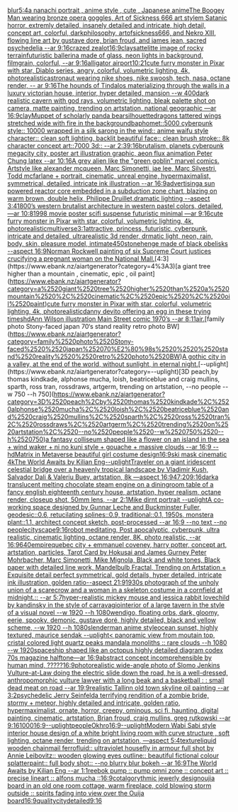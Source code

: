 [blur](https://www.ebank.nz/aiartgenerator?category=blur)[5:4](https://www.ebank.nz/aiartgenerator?category=5%3A4)[a nanachi portrait , anime style , cute , Japanese anime](https://www.ebank.nz/aiartgenerator?category=a%2520nanachi%2520portrait%2520%2C%2520anime%2520style%2520%2C%2520cute%2520%2C%2520Japanese%2520anime)[The Boogey Man wearing bronze opera goggles, Art of Sickness 666 art stylem Satanic horror, extremly detailed, insanely detailed and intricate, high detail, concept art, colorful, darkphilosophy, artofsickness666, and Nekro XIII, flowing line art by gustave dore, brian froud, and james jean, sacred psychedelia --ar 9:16](https://www.ebank.nz/aiartgenerator?category=The%2520Boogey%2520Man%2520wearing%2520bronze%2520opera%2520goggles%2C%2520Art%2520of%2520Sickness%2520666%2520art%2520stylem%2520Satanic%2520horror%2C%2520extremly%2520detailed%2C%2520insanely%2520detailed%2520and%2520intricate%2C%2520high%2520detail%2C%2520concept%2520art%2C%2520colorful%2C%2520darkphilosophy%2C%2520artofsickness666%2C%2520and%2520Nekro%2520XIII%2C%2520flowing%2520line%2520art%2520by%2520gustave%2520dore%2C%2520brian%2520froud%2C%2520and%2520james%2520jean%2C%2520sacred%2520psychedelia%2520--ar%25209%3A16)[crazed zealot](https://www.ebank.nz/aiartgenerator?category=crazed%2520zealot)[16:9](https://www.ebank.nz/aiartgenerator?category=16%3A9)[clay](https://www.ebank.nz/aiartgenerator?category=clay)[sattelitte image of rocky terrain](https://www.ebank.nz/aiartgenerator?category=sattelitte%2520image%2520of%2520rocky%2520terrain)[futuristic ballerina made of glass, neon lights in background, filmgrain, colorful, --ar 9:16](https://www.ebank.nz/aiartgenerator?category=futuristic%2520ballerina%2520made%2520of%2520glass%2C%2520neon%2520lights%2520in%2520background%2C%2520filmgrain%2C%2520colorful%2C%2520--ar%25209%3A16)[alligator airport](https://www.ebank.nz/aiartgenerator?category=alligator%2520airport)[10:21](https://www.ebank.nz/aiartgenerator?category=10%3A21)[cute furry monster in Pixar with star, Diablo series, angry, colorful, volumetric lighting, 4k, photorealistic](https://www.ebank.nz/aiartgenerator?category=cute%2520furry%2520monster%2520in%2520Pixar%2520with%2520star%2C%2520Diablo%2520series%2C%2520angry%2C%2520colorful%2C%2520volumetric%2520lighting%2C%25204k%2C%2520photorealistic)[astronaut wearing nike shoes, nike swoosh, tech, nasa, octane render, -- ar 9:16](https://www.ebank.nz/aiartgenerator?category=astronaut%2520wearing%2520nike%2520shoes%2C%2520nike%2520swoosh%2C%2520tech%2C%2520nasa%2C%2520octane%2520render%2C%2520--%2520ar%25209%3A16)[The hounds of Tindalos materializing through the walls in a luxury victorian house, interior, hyper detailed, mansion --w 400](https://www.ebank.nz/aiartgenerator?category=The%2520hounds%2520of%2520Tindalos%2520materializing%2520through%2520the%2520walls%2520in%2520a%2520luxury%2520victorian%2520house%2C%2520interior%2C%2520hyper%2520detailed%2C%2520mansion%2520--w%2520400)[dark realistic cavern with god rays, volumetric lighting, bleak palette shot on camera, matte painting, trending on artstation, national geographic —ar 16:9](https://www.ebank.nz/aiartgenerator?category=dark%2520realistic%2520cavern%2520with%2520god%2520rays%2C%2520volumetric%2520lighting%2C%2520bleak%2520palette%2520shot%2520on%2520camera%2C%2520matte%2520painting%2C%2520trending%2520on%2520artstation%2C%2520national%2520geographic%2520%E2%80%94ar%252016%3A9)[clay](https://www.ebank.nz/aiartgenerator?category=clay)[Muppet of scholarly panda bear](https://www.ebank.nz/aiartgenerator?category=Muppet%2520of%2520scholarly%2520panda%2520bear)[silhouette](https://www.ebank.nz/aiartgenerator?category=silhouette)[dragons tattered wings stretched wide with fire in the background](https://www.ebank.nz/aiartgenerator?category=dragons%2520tattered%2520wings%2520stretched%2520wide%2520with%2520fire%2520in%2520the%2520background)[baphomet::5000 cyberpunk style:: 10000 wrapped in a silk sarong in the wind:: anime waifu  style character:: clean soft lighting, backlit beautiful face:: clean brush stroke:: 8k character concept art::7000 3d:: --ar 2:3](https://www.ebank.nz/aiartgenerator?category=baphomet%3A%3A5000%2520cyberpunk%2520style%3A%3A%252010000%2520wrapped%2520in%2520a%2520silk%2520sarong%2520in%2520the%2520wind%3A%3A%2520anime%2520waifu%2520%2520style%2520character%3A%3A%2520clean%2520soft%2520lighting%2C%2520backlit%2520beautiful%2520face%3A%3A%2520clean%2520brush%2520stroke%3A%3A%25208k%2520character%2520concept%2520art%3A%3A7000%25203d%3A%3A%2520--ar%25202%3A3)[9:16](https://www.ebank.nz/aiartgenerator?category=9%3A16)[brutalism, planets cyberpunk megacity city, poster art illustration graphic, aeon flux animation Peter Chung latex --ar 10:16](https://www.ebank.nz/aiartgenerator?category=brutalism%2C%2520planets%2520cyberpunk%2520megacity%2520city%2C%2520poster%2520art%2520illustration%2520graphic%2C%2520aeon%2520flux%2520animation%2520Peter%2520Chung%2520latex%2520--ar%252010%3A16)[A grey alien like the "green goblin" marvel comics. Artstyle like alexander mcqueen, Marc Simonetti, jae lee, Marc Silvestri, Todd mcfarlane + portrait, cinematic, unreal engine, hypermaximalist, symmetrical, detailed, intricate ink illustration --ar 16:9](https://www.ebank.nz/aiartgenerator?category=A%2520grey%2520alien%2520like%2520the%2520%22green%2520goblin%22%2520marvel%2520comics.%2520Artstyle%2520like%2520alexander%2520mcqueen%2C%2520Marc%2520Simonetti%2C%2520jae%2520lee%2C%2520Marc%2520Silvestri%2C%2520Todd%2520mcfarlane%2520%2B%2520portrait%2C%2520cinematic%2C%2520unreal%2520engine%2C%2520hypermaximalist%2C%2520symmetrical%2C%2520detailed%2C%2520intricate%2520ink%2520illustration%2520--ar%252016%3A9)[advertising](https://www.ebank.nz/aiartgenerator?category=advertising)[a sun powered reactor core embedded in a subduction zone chart, blazing on warm brown, double helix, Philippe Druillet,dramatic lighting --aspect 3:4](https://www.ebank.nz/aiartgenerator?category=a%2520sun%2520powered%2520reactor%2520core%2520embedded%2520in%2520a%2520subduction%2520zone%2520chart%2C%2520blazing%2520on%2520warm%2520brown%2C%2520double%2520helix%2C%2520Philippe%2520Druillet%2Cdramatic%2520lighting%2520--aspect%25203%3A4)[1800’s western brutalist architecture in western pastel colors, detailed, —ar 10:8](https://www.ebank.nz/aiartgenerator?category=1800%E2%80%99s%2520western%2520brutalist%2520architecture%2520in%2520western%2520pastel%2520colors%2C%2520detailed%2C%2520%E2%80%94ar%252010%3A8)[1998 movie poster scifi suspense futuristic minimal —ar 9:16](https://www.ebank.nz/aiartgenerator?category=1998%2520movie%2520poster%2520scifi%2520suspense%2520futuristic%2520minimal%2520%E2%80%94ar%25209%3A16)[cute furry monster in Pixar with star, colorful, volumetric lighting, 4k, photorealistic](https://www.ebank.nz/aiartgenerator?category=cute%2520furry%2520monster%2520in%2520Pixar%2520with%2520star%2C%2520colorful%2C%2520volumetric%2520lighting%2C%25204k%2C%2520photorealistic)[multiverse](https://www.ebank.nz/aiartgenerator?category=multiverse)[3:1](https://www.ebank.nz/aiartgenerator?category=3%3A1)[attractive, princess, futuristic, cyberpunk, intricate and detailed, ultrarealistic 3d render, drmatic light, neon, rain, body, skin, pleasure model, intimate](https://www.ebank.nz/aiartgenerator?category=attractive%2C%2520princess%2C%2520futuristic%2C%2520cyberpunk%2C%2520intricate%2520and%2520detailed%2C%2520ultrarealistic%25203d%2520render%2C%2520drmatic%2520light%2C%2520neon%2C%2520rain%2C%2520body%2C%2520skin%2C%2520pleasure%2520model%2C%2520intimate)[450](https://www.ebank.nz/aiartgenerator?category=450)[stonehenge made of black obelisks --aspect 16:9](https://www.ebank.nz/aiartgenerator?category=stonehenge%2520made%2520of%2520black%2520obelisks%2520--aspect%252016%3A9)[Norman Rockwell painting of six Supreme Court justices crucifying a pregnant woman on the National Mall.](https://www.ebank.nz/aiartgenerator?category=Norman%2520Rockwell%2520painting%2520of%2520six%2520Supreme%2520Court%2520justices%2520crucifying%2520a%2520pregnant%2520woman%2520on%2520the%2520National%2520Mall.)[4:3](https://www.ebank.nz/aiartgenerator?category=4%3A3)[a giant tree higher than a mountain , cinematic, epic , oil paint](https://www.ebank.nz/aiartgenerator?category=a%2520giant%2520tree%2520higher%2520than%2520a%2520mountain%2520%2C%2520cinematic%2C%2520epic%2520%2C%2520oil%2520paint)[cute furry monster in Pixar with star, colorful, volumetric lighting, 4k, photorealistic](https://www.ebank.nz/aiartgenerator?category=cute%2520furry%2520monster%2520in%2520Pixar%2520with%2520star%2C%2520colorful%2C%2520volumetric%2520lighting%2C%25204k%2C%2520photorealistic)[danny devito offering an egg in these trying times](https://www.ebank.nz/aiartgenerator?category=danny%2520devito%2520offering%2520an%2520egg%2520in%2520these%2520trying%2520times)[hd](https://www.ebank.nz/aiartgenerator?category=hd)[Ann Wilson illustration Main Street comic 1970’s --ar 8:11](https://www.ebank.nz/aiartgenerator?category=Ann%2520Wilson%2520illustration%2520Main%2520Street%2520comic%25201970%E2%80%99s%2520--ar%25208%3A11)[air.](https://www.ebank.nz/aiartgenerator?category=air.)[family photo Stony-faced  japan 70‘s   stand reality  retro photo BW](https://www.ebank.nz/aiartgenerator?category=family%2520photo%2520Stony-faced%2520%2520japan%252070%E2%80%98s%2520%2520%2520stand%2520reality%2520%2520retro%2520photo%2520BW)[A gothic city in a valley, at the end of the world, without sunlight, in eternal night.](https://www.ebank.nz/aiartgenerator?category=A%2520gothic%2520city%2520in%2520a%2520valley%2C%2520at%2520the%2520end%2520of%2520the%2520world%2C%2520without%2520sunlight%2C%2520in%2520eternal%2520night.)[--uplight](https://www.ebank.nz/aiartgenerator?category=--uplight)[3D peach,by thomas kindkade, alphonse mucha, loish, beatriceblue and craig mullins, sparth, ross tran, rossdraws, artgerm, trending on artstation, --no people --w 750 --h 750](https://www.ebank.nz/aiartgenerator?category=3D%2520peach%2Cby%2520thomas%2520kindkade%2C%2520alphonse%2520mucha%2C%2520loish%2C%2520beatriceblue%2520and%2520craig%2520mullins%2C%2520sparth%2C%2520ross%2520tran%2C%2520rossdraws%2C%2520artgerm%2C%2520trending%2520on%2520artstation%2C%2520--no%2520people%2520--w%2520750%2520--h%2520750)[a fantasy colliseum shaped like a flower on an island in the sea + wind waker + ni no kuni style + gouache + massive clouds --ar 16:9 --hd](https://www.ebank.nz/aiartgenerator?category=a%2520fantasy%2520colliseum%2520shaped%2520like%2520a%2520flower%2520on%2520an%2520island%2520in%2520the%2520sea%2520%2B%2520wind%2520waker%2520%2B%2520ni%2520no%2520kuni%2520style%2520%2B%2520gouache%2520%2B%2520massive%2520clouds%2520--ar%252016%3A9%2520--hd)[Matrix in Metaverse beautiful girl costume design](https://www.ebank.nz/aiartgenerator?category=Matrix%2520in%2520Metaverse%2520beautiful%2520girl%2520costume%2520design)[16:9](https://www.ebank.nz/aiartgenerator?category=16%3A9)[ski mask cinematic 4k](https://www.ebank.nz/aiartgenerator?category=ski%2520mask%2520cinematic%25204k)[The World Awaits by Kilian Eng](https://www.ebank.nz/aiartgenerator?category=The%2520World%2520Awaits%2520by%2520Kilian%2520Eng)[--uplight](https://www.ebank.nz/aiartgenerator?category=--uplight)[Traveler on a giant iridescent celestial bridge over a heavenly tropical landscape by Vladimir Kush, Salvador Dali & Valeriu Buev, artstation, 8k —aspect 16:9](https://www.ebank.nz/aiartgenerator?category=Traveler%2520on%2520a%2520giant%2520iridescent%2520celestial%2520bridge%2520over%2520a%2520heavenly%2520tropical%2520landscape%2520by%2520Vladimir%2520Kush%2C%2520Salvador%2520Dali%2520%26%2520Valeriu%2520Buev%2C%2520artstation%2C%25208k%2520%E2%80%94aspect%252016%3A9)[47:20](https://www.ebank.nz/aiartgenerator?category=47%3A20)[9:16](https://www.ebank.nz/aiartgenerator?category=9%3A16)[dark](https://www.ebank.nz/aiartgenerator?category=dark)[a translucent melting chocolate steam engine on a diningroom table of a fancy english eighteenth century house, artstation, hyper realism, octane render, closeup shot, 50mm lens, --ar 2:1](https://www.ebank.nz/aiartgenerator?category=a%2520translucent%2520melting%2520chocolate%2520steam%2520engine%2520on%2520a%2520diningroom%2520table%2520of%2520a%2520fancy%2520english%2520eighteenth%2520century%2520house%2C%2520artstation%2C%2520hyper%2520realism%2C%2520octane%2520render%2C%2520closeup%2520shot%2C%252050mm%2520lens%2C%2520--ar%25202%3A1)[Mike dirnt portrait --uplight](https://www.ebank.nz/aiartgenerator?category=Mike%2520dirnt%2520portrait%2520--uplight)[A co-working space designed by Gunnar Leche and Buckminster Fuller, geodesic::0.6, retucilating splines::0.9, traditional::0.1, 1950s, monstera plant::1.1, architect concept sketch, post-processed  --ar 16:9 --no text --no people](https://www.ebank.nz/aiartgenerator?category=A%2520co-working%2520space%2520designed%2520by%2520Gunnar%2520Leche%2520and%2520Buckminster%2520Fuller%2C%2520geodesic%3A%3A0.6%2C%2520retucilating%2520splines%3A%3A0.9%2C%2520traditional%3A%3A0.1%2C%25201950s%2C%2520monstera%2520plant%3A%3A1.1%2C%2520architect%2520concept%2520sketch%2C%2520post-processed%2520%2520--ar%252016%3A9%2520--no%2520text%2520--no%2520people)[cityscape](https://www.ebank.nz/aiartgenerator?category=cityscape)[9:16](https://www.ebank.nz/aiartgenerator?category=9%3A16)[robot meditating, Post apocalyptic, cyberpunk, ultra realistic, cinematic lighting, octane render, 8K, photo realistic, --ar 16:9](https://www.ebank.nz/aiartgenerator?category=robot%2520meditating%2C%2520Post%2520apocalyptic%2C%2520cyberpunk%2C%2520ultra%2520realistic%2C%2520cinematic%2520lighting%2C%2520octane%2520render%2C%25208K%2C%2520photo%2520realistic%2C%2520--ar%252016%3A9)[640](https://www.ebank.nz/aiartgenerator?category=640)[empire](https://www.ebank.nz/aiartgenerator?category=empire)[quebec city + emmanuel coveney, harry potter, concept art, artstation, particles, Tarot Card by Hokusai and James Gurney Peter Mohrbacher, Marc Simonetti, Mike Mignola, Black and white tones, Black paper with detailed line work, Mandelbulb Fractal, Trending on Artstation + Exquisite detail perfect symmetrical, gold details, hyper detailed, intricate ink illustration, golden ratio--aspect 21:9](https://www.ebank.nz/aiartgenerator?category=quebec%2520city%2520%2B%2520emmanuel%2520coveney%2C%2520harry%2520potter%2C%2520concept%2520art%2C%2520artstation%2C%2520particles%2C%2520Tarot%2520Card%2520by%2520Hokusai%2520and%2520James%2520Gurney%2520Peter%2520Mohrbacher%2C%2520Marc%2520Simonetti%2C%2520Mike%2520Mignola%2C%2520Black%2520and%2520white%2520tones%2C%2520Black%2520paper%2520with%2520detailed%2520line%2520work%2C%2520Mandelbulb%2520Fractal%2C%2520Trending%2520on%2520Artstation%2520%2B%2520Exquisite%2520detail%2520perfect%2520symmetrical%2C%2520gold%2520details%2C%2520hyper%2520detailed%2C%2520intricate%2520ink%2520illustration%2C%2520golden%2520ratio--aspect%252021%3A9)[1930s photograph of the unholy union of a scarecrow and a woman in a skeleton costume in a cornfield at midnight.:: --ar 5:7](https://www.ebank.nz/aiartgenerator?category=1930s%2520photograph%2520of%2520the%2520unholy%2520union%2520of%2520a%2520scarecrow%2520and%2520a%2520woman%2520in%2520a%2520skeleton%2520costume%2520in%2520a%2520cornfield%2520at%2520midnight.%3A%3A%2520--ar%25205%3A7)[hyper-realistic mickey mouse and jessica rabbit lovechild by kandinsky in the style of carravagio](https://www.ebank.nz/aiartgenerator?category=hyper-realistic%2520mickey%2520mouse%2520and%2520jessica%2520rabbit%2520lovechild%2520by%2520kandinsky%2520in%2520the%2520style%2520of%2520carravagio)[interior of a large tavern in the style of a visual novel --w 1920 --h 1080](https://www.ebank.nz/aiartgenerator?category=interior%2520of%2520a%2520large%2520tavern%2520in%2520the%2520style%2520of%2520a%2520visual%2520novel%2520--w%25201920%2520--h%25201080)[wendigo, floating orbs, dark, gloomy, eerie, spooky, demonic, gustave doré, highly detailed, black and yellow scheme, --w 1920 --h 1080](https://www.ebank.nz/aiartgenerator?category=wendigo%2C%2520floating%2520orbs%2C%2520dark%2C%2520gloomy%2C%2520eerie%2C%2520spooky%2C%2520demonic%2C%2520gustave%2520dor%C3%A9%2C%2520highly%2520detailed%2C%2520black%2520and%2520yellow%2520scheme%2C%2520--w%25201920%2520--h%25201080)[slenderman anime style](https://www.ebank.nz/aiartgenerator?category=slenderman%2520anime%2520style)[ocean sunset, highly textured, maurice sendak --uplight](https://www.ebank.nz/aiartgenerator?category=ocean%2520sunset%2C%2520highly%2520textured%2C%2520maurice%2520sendak%2520--uplight)[< panoramic view from moutain top, cristal colored light quartz peaks mandala monoliths :: rare clouds --h 1080 --w 1920](https://www.ebank.nz/aiartgenerator?category=%3C%2520panoramic%2520view%2520from%2520moutain%2520top%2C%2520cristal%2520colored%2520light%2520quartz%2520peaks%2520mandala%2520monoliths%2520%3A%3A%2520rare%2520clouds%2520--h%25201080%2520--w%25201920)[spaceship shaped like an octopus highly detailed diagram codex 70s magazine halftone—ar 16:9](https://www.ebank.nz/aiartgenerator?category=spaceship%2520shaped%2520like%2520an%2520octopus%2520highly%2520detailed%2520diagram%2520codex%252070s%2520magazine%2520halftone%E2%80%94ar%252016%3A9)[abstract concept incomprehensible by human mind, ?????](https://www.ebank.nz/aiartgenerator?category=abstract%2520concept%2520incomprehensible%2520by%2520human%2520mind%2C%2520%3F%3F%3F%3F%3F)[16:9](https://www.ebank.nz/aiartgenerator?category=16%3A9)[photorealistic wide-angle photo of Slomo Jenkins Vulture-at-Law doing the electric slide down the road, he is a well-dressed, anthropomorphic vulture lawyer with a long beak and a basketball : : small dead meat on road --ar 19:9](https://www.ebank.nz/aiartgenerator?category=photorealistic%2520wide-angle%2520photo%2520of%2520Slomo%2520Jenkins%2520Vulture-at-Law%2520doing%2520the%2520electric%2520slide%2520down%2520the%2520road%2C%2520he%2520is%2520a%2520well-dressed%2C%2520anthropomorphic%2520vulture%2520lawyer%2520with%2520a%2520long%2520beak%2520and%2520a%2520basketball%2520%3A%2520%3A%2520small%2520dead%2520meat%2520on%2520road%2520--ar%252019%3A9)[realistic Tallinn old town skyline oil painting --ar 3:2](https://www.ebank.nz/aiartgenerator?category=realistic%2520Tallinn%2520old%2520town%2520skyline%2520oil%2520painting%2520--ar%25203%3A2)[psychedelic Jerry Seinfeld](https://www.ebank.nz/aiartgenerator?category=psychedelic%2520Jerry%2520Seinfeld)[a terrifying rendition of a zombie bride, stormy + meteor, highly detailed and intricate, golden ratio, hypermaximalist, ornate, horror, creepy, ominous, sci fi, haunting, digital painting, cinematic, artstation, Brian froud, craig mullins, greg rutkowski --ar 9:16](https://www.ebank.nz/aiartgenerator?category=a%2520terrifying%2520rendition%2520of%2520a%2520zombie%2520bride%2C%2520stormy%2520%2B%2520meteor%2C%2520highly%2520detailed%2520and%2520intricate%2C%2520golden%2520ratio%2C%2520hypermaximalist%2C%2520ornate%2C%2520horror%2C%2520creepy%2C%2520ominous%2C%2520sci%2520fi%2C%2520haunting%2C%2520digital%2520painting%2C%2520cinematic%2C%2520artstation%2C%2520Brian%2520froud%2C%2520craig%2520mullins%2C%2520greg%2520rutkowski%2520--ar%25209%3A16)[1000](https://www.ebank.nz/aiartgenerator?category=1000)[16:9](https://www.ebank.nz/aiartgenerator?category=16%3A9)[--uplight](https://www.ebank.nz/aiartgenerator?category=--uplight)[people](https://www.ebank.nz/aiartgenerator?category=people)[Okhro](https://www.ebank.nz/aiartgenerator?category=Okhro)[16:9](https://www.ebank.nz/aiartgenerator?category=16%3A9)[--uplight](https://www.ebank.nz/aiartgenerator?category=--uplight)[](https://www.ebank.nz/aiartgenerator?category=)[Modern Wabi Sabi style interior house design of a white bright living room with curve structure , soft lighting, octane render, trending on artstation, —aspect 5:4](https://www.ebank.nz/aiartgenerator?category=Modern%2520Wabi%2520Sabi%2520style%2520interior%2520house%2520design%2520of%2520a%2520white%2520bright%2520living%2520room%2520with%2520curve%2520structure%2520%2C%2520soft%2520lighting%2C%2520octane%2520render%2C%2520trending%2520on%2520artstation%2C%2520%E2%80%94aspect%25205%3A4)[texture](https://www.ebank.nz/aiartgenerator?category=texture)[liquid wooden chainmail ferrofluid:: ultraviolet housefly in armour full shot by Annie Leibovitz:: wooden glowing eyes outline:: beautiful fictional colour splatterpaint:: full body shot:: --no blurry blur bokeh --ar 16:9](https://www.ebank.nz/aiartgenerator?category=liquid%2520wooden%2520chainmail%2520ferrofluid%3A%3A%2520ultraviolet%2520housefly%2520in%2520armour%2520full%2520shot%2520by%2520Annie%2520Leibovitz%3A%3A%2520wooden%2520glowing%2520eyes%2520outline%3A%3A%2520beautiful%2520fictional%2520colour%2520splatterpaint%3A%3A%2520full%2520body%2520shot%3A%3A%2520--no%2520blurry%2520blur%2520bokeh%2520--ar%252016%3A9)[The World Awaits by Kilian Eng --ar 1:1](https://www.ebank.nz/aiartgenerator?category=The%2520World%2520Awaits%2520by%2520Kilian%2520Eng%2520--ar%25201%3A1)[reebok pump :: pump omni zone :: concept art :: precise lineart :: alfons mucha ::](https://www.ebank.nz/aiartgenerator?category=reebok%2520pump%2520%3A%3A%2520pump%2520omni%2520zone%2520%3A%3A%2520concept%2520art%2520%3A%3A%2520precise%2520lineart%2520%3A%3A%2520alfons%2520mucha%2520%3A%3A)[16:9](https://www.ebank.nz/aiartgenerator?category=16%3A9)[cot](https://www.ebank.nz/aiartgenerator?category=cot)[algorythmic jewerly design](https://www.ebank.nz/aiartgenerator?category=algorythmic%2520jewerly%2520design)[oujia board in an old one room cottage, warm fireplace, cold blowing storm outside :: spirits fading into view over the Ouija board](https://www.ebank.nz/aiartgenerator?category=oujia%2520board%2520in%2520an%2520old%2520one%2520room%2520cottage%2C%2520warm%2520fireplace%2C%2520cold%2520blowing%2520storm%2520outside%2520%3A%3A%2520spirits%2520fading%2520into%2520view%2520over%2520the%2520Ouija%2520board)[16:9](https://www.ebank.nz/aiartgenerator?category=16%3A9)[quality](https://www.ebank.nz/aiartgenerator?category=quality)[city](https://www.ebank.nz/aiartgenerator?category=city)[detailed](https://www.ebank.nz/aiartgenerator?category=detailed)[9:16](https://www.ebank.nz/aiartgenerator?category=9%3A16)